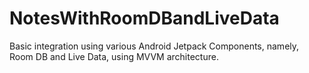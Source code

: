 # NotesWithRoomDBandLiveData
Basic integration using various Android Jetpack Components, namely, Room DB and Live Data, using MVVM architecture.
